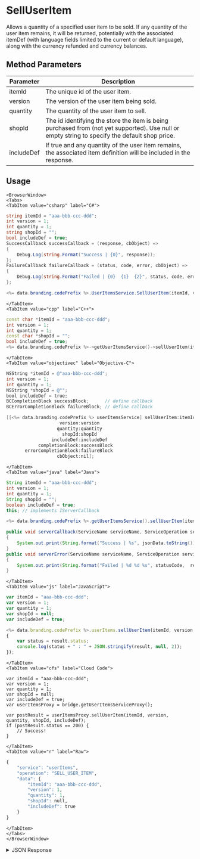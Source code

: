 # SellUserItem

Allows a quantity of a specified user item to be sold. If any quantity of the user item remains, it will be returned, potentially with the associated itemDef (with language fields limited to the current or default language), along with the currency refunded and currency balances.

<PartialServop service_name="userItems" operation_name="SELL_USER_ITEM" />

## Method Parameters
Parameter | Description
--------- | -----------
itemId | The unique id of the user item. 
version | The version of the user item being sold. 
quantity | The quantity of the user item to sell. 
shopId | The id identifying the store the item is being purchased from (not yet supported). Use null or empty string to specify the default shop price.
includeDef | If true and any quantity of the user item remains, the associated item definition will be included in the response. 

## Usage

```mdx-code-block
<BrowserWindow>
<Tabs>
<TabItem value="csharp" label="C#">
```

```csharp
string itemId = "aaa-bbb-ccc-ddd";
int version = 1;
int quantity = 1;
string shopId = "";
bool includeDef = true;
SuccessCallback successCallback = (response, cbObject) =>
{
    Debug.Log(string.Format("Success | {0}", response));
};
FailureCallback failureCallback = (status, code, error, cbObject) =>
{
    Debug.Log(string.Format("Failed | {0}  {1}  {2}", status, code, error));
};

<%= data.branding.codePrefix %>.UserItemsService.SellUserItem(itemId, version, quantity, shopId, includeDef, successCallback, failureCallback);
```

```mdx-code-block
</TabItem>
<TabItem value="cpp" label="C++">
```

```cpp
const char *itemId = "aaa-bbb-ccc-ddd";
int version = 1;
int quantity = 1;
const char *shopId = "";
bool includeDef = true;
<%= data.branding.codePrefix %>->getUserItemsService()->sellUserItem(itemId, version, quantity, shopId, includeDef, this);
```

```mdx-code-block
</TabItem>
<TabItem value="objectivec" label="Objective-C">
```

```objectivec
NSString *itemId = @"aaa-bbb-ccc-ddd";
int version = 1;
int quantity = 1;
NSString *shopId = @"";
bool includeDef = true;
BCCompletionBlock successBlock;      // define callback
BCErrorCompletionBlock failureBlock; // define callback

[[<%= data.branding.codePrefix %> userItemsService] sellUserItem:itemId
                    version:version
                   quantity:quantity
                     shopId:shopId
                 includeDef:includeDef
            completionBlock:successBlock
       errorCompletionBlock:failureBlock
                   cbObject:nil];
```

```mdx-code-block
</TabItem>
<TabItem value="java" label="Java">
```

```java
String itemId = "aaa-bbb-ccc-ddd";
int version = 1;
int quantity = 1;
String shopId = "";
boolean includeDef = true;
this; // implements IServerCallback

<%= data.branding.codePrefix %>.getUserItemsService().sellUserItem(itemId, version, quantity, shopId, includeDef, this);

public void serverCallback(ServiceName serviceName, ServiceOperation serviceOperation, JSONObject jsonData)
{
    System.out.print(String.format("Success | %s", jsonData.toString()));
}
public void serverError(ServiceName serviceName, ServiceOperation serviceOperation, int statusCode, int reasonCode, String jsonError)
{
    System.out.print(String.format("Failed | %d %d %s", statusCode,  reasonCode, jsonError.toString()));
}
```

```mdx-code-block
</TabItem>
<TabItem value="js" label="JavaScript">
```

```javascript
var itemId = "aaa-bbb-ccc-ddd";
var version = 1;
var quantity = 1;
var shopId = null;
var includeDef = true;

<%= data.branding.codePrefix %>.userItems.sellUserItem(itemId, version, quantity, shopId, includeDef, result =>
{
    var status = result.status;
    console.log(status + " : " + JSON.stringify(result, null, 2));
});
```

```mdx-code-block
</TabItem>
<TabItem value="cfs" label="Cloud Code">
```

```cfscript
var itemId = "aaa-bbb-ccc-ddd";
var version = 1;
var quantity = 1;
var shopId = null;
var includeDef = true;
var userItemsProxy = bridge.getUserItemsServiceProxy();

var postResult = userItemsProxy.sellUserItem(itemId, version, quantity, shopId, includeDef);
if (postResult.status == 200) {
    // Success!
}
```

```mdx-code-block
</TabItem>
<TabItem value="r" label="Raw">
```

```r
{
	"service": "userItems",
	"operation": "SELL_USER_ITEM",
	"data": {
		"itemId": "aaa-bbb-ccc-ddd",
		"version": 1,
		"quantity": 1,
		"shopId": null,
		"includeDef": true
	}
}
```

```mdx-code-block
</TabItem>
</Tabs>
</BrowserWindow>
```

<details>
<summary>JSON Response</summary>

```json
{
  "data": {
    "item": {},
    "currencyRefunded": {
      "coins": 400
    },
    "currencyBalances": {
      "createdAt": 1566850026783,
      "currencyMap": {
        "coins": {
          "consumed": 200,
          "balance": 3000200,
          "purchased": 0,
          "awarded": 3000400
        }
      },
      "playerId": "55ffc16e-f92b-44f3-98b0-68a7a4f24106",
      "updatedAt": 1566850242013
    }
  },
  "status": 200
}
```
</details>

